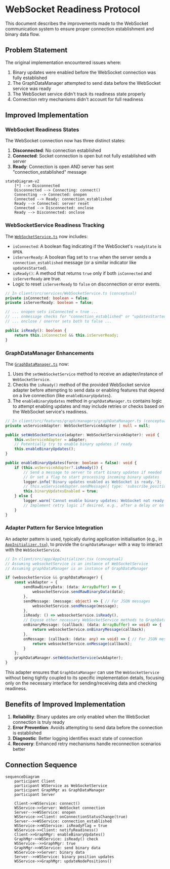 # WebSocket Readiness Protocol

This document describes the improvements made to the WebSocket communication system to ensure proper connection establishment and binary data flow.

## Problem Statement

The original implementation encountered issues where:

1. Binary updates were enabled before the WebSocket connection was fully established
2. The GraphDataManager attempted to send data before the WebSocket service was ready
3. The WebSocket service didn't track its readiness state properly
4. Connection retry mechanisms didn't account for full readiness

## Improved Implementation

### WebSocket Readiness States

The WebSocket connection now has three distinct states:

1. **Disconnected**: No connection established
2. **Connected**: Socket connection is open but not fully established with server
3. **Ready**: Connection is open AND server has sent "connection_established" message

```mermaid
stateDiagram-v2
    [*] --> Disconnected
    Disconnected --> Connecting: connect()
    Connecting --> Connected: onopen
    Connected --> Ready: connection_established
    Ready --> Connected: server reset
    Connected --> Disconnected: onclose
    Ready --> Disconnected: onclose
```

### WebSocketService Readiness Tracking

The [`WebSocketService.ts`](../../client/src/services/WebSocketService.ts) now includes:

-   `isConnected`: A boolean flag indicating if the WebSocket's `readyState` is `OPEN`.
-   `isServerReady`: A boolean flag set to `true` when the server sends a `connection_established` message (or a similar indicator like `updatesStarted`).
-   `isReady()`: A method that returns `true` only if both `isConnected` and `isServerReady` are true.
-   Logic to reset `isServerReady` to `false` on disconnection or error events.

```typescript
// In client/src/services/WebSocketService.ts (conceptual)
private isConnected: boolean = false;
private isServerReady: boolean = false;

// ... onopen sets isConnected = true ...
// ... onmessage checks for "connection_established" or "updatesStarted" to set isServerReady = true ...
// ... onclose / onerror sets both to false ...

public isReady(): boolean {
    return this.isConnected && this.isServerReady;
}
```

### GraphDataManager Enhancements

The [`GraphDataManager.ts`](../../client/src/features/graph/managers/graphDataManager.ts) now:

1.  Uses the `setWebSocketService` method to receive an adapter/instance of `WebSocketService`.
2.  Checks the `isReady()` method of the provided WebSocket service adapter before attempting to send data or enabling features that depend on a live connection (like `enableBinaryUpdates`).
3.  The `enableBinaryUpdates` method in `graphDataManager.ts` contains logic to attempt enabling updates and may include retries or checks based on the WebSocket service's readiness.

```typescript
// In client/src/features/graph/managers/graphDataManager.ts (conceptual)
private wsServiceAdapter: WebSocketServiceAdapter | null = null;

public setWebSocketService(adapter: WebSocketServiceAdapter): void {
    this.wsServiceAdapter = adapter;
    // Potentially try to enable binary updates if ready
    this.enableBinaryUpdates();
}

public enableBinaryUpdates(force: boolean = false): void {
    if (this.wsServiceAdapter?.isReady()) {
        // Send a message to server to start binary updates if needed
        // Or set a flag to start processing incoming binary updates
        logger.info('Binary updates enabled as WebSocket is ready.');
        // this.wsServiceAdapter.sendMessage({ type: 'subscribe_position_updates', binary: true, interval: ... });
        this.binaryUpdatesEnabled = true;
    } else {
        logger.warn('Cannot enable binary updates: WebSocket not ready.');
        // Implement retry logic if desired, e.g., after a delay or on next readiness change
    }
}
```

### Adapter Pattern for Service Integration

An adapter pattern is used, typically during application initialisation (e.g., in [`AppInitializer.tsx`](../../client/src/app/AppInitializer.tsx)), to provide the `GraphDataManager` with a way to interact with the `WebSocketService`.

```typescript
// In client/src/app/AppInitializer.tsx (conceptual)
// Assuming websocketService is an instance of WebSocketService
// Assuming graphDataManager is an instance of GraphDataManager

if (websocketService && graphDataManager) {
    const wsAdapter = {
        sendRawBinaryData: (data: ArrayBuffer) => {
            websocketService.sendRawBinaryData(data);
        },
        sendMessage: (message: object) => { // For JSON messages
            websocketService.sendMessage(message);
        },
        isReady: () => websocketService.isReady(),
        // Expose other necessary WebSocketService methods to GraphDataManager
        onBinaryMessage: (callback: (data: ArrayBuffer) => void) => {
            return websocketService.onBinaryMessage(callback);
        },
        onMessage: (callback: (data: any) => void) => { // For JSON messages
            return websocketService.onMessage(callback);
        }
    };
    graphDataManager.setWebSocketService(wsAdapter);
}
```
This adapter ensures that `GraphDataManager` can use the `WebSocketService` without being tightly coupled to its specific implementation details, focusing only on the necessary interface for sending/receiving data and checking readiness.

## Benefits of Improved Implementation

1. **Reliability**: Binary updates are only enabled when the WebSocket connection is truly ready
2. **Error Prevention**: Avoids attempting to send data before the connection is established
3. **Diagnostic**: Better logging identifies exact state of connection
4. **Recovery**: Enhanced retry mechanisms handle reconnection scenarios better

## Connection Sequence

```mermaid
sequenceDiagram
    participant Client
    participant WSService as WebSocketService
    participant GraphMgr as GraphDataManager
    participant Server
    
    Client->>WSService: connect()
    WSService->>Server: WebSocket connection
    Server-->>WSService: onopen
    WSService->>Client: onConnectionStatusChange(true)
    Server-->>WSService: connection_established
    WSService->>WSService: isReadyFlag = true
    WSService->>Client: notifyReadiness()
    Client->>GraphMgr: enableBinaryUpdates()
    GraphMgr->>WSService: isReady() check
    WSService-->>GraphMgr: true
    GraphMgr->>WSService: send binary data
    WSService->>Server: binary data
    Server-->>WSService: binary position updates
    WSService->>GraphMgr: updateNodePositions()